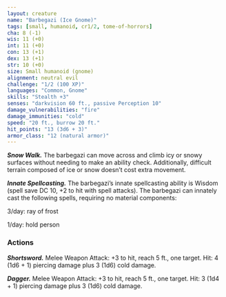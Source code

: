 ```yaml
---
layout: creature
name: "Barbegazi (Ice Gnome)"
tags: [small, humanoid, cr1/2, tome-of-horrors]
cha: 8 (-1)
wis: 11 (+0)
int: 11 (+0)
con: 13 (+1)
dex: 13 (+1)
str: 10 (+0)
size: Small humanoid (gnome)
alignment: neutral evil
challenge: "1/2 (100 XP)"
languages: "Common, Gnome"
skills: "Stealth +3"
senses: "darkvision 60 ft., passive Perception 10"
damage_vulnerabilities: "fire"
damage_immunities: "cold"
speed: "20 ft., burrow 20 ft."
hit_points: "13 (3d6 + 3)"
armor_class: "12 (natural armor)"
---
```


***Snow Walk.*** The barbegazi can move across and climb icy or snowy
surfaces without needing to make an ability check. Additionally, difficult
terrain composed of ice or snow doesn’t cost extra movement.

***Innate Spellcasting.*** The barbegazi’s innate spellcasting ability is
Wisdom (spell save DC 10, +2 to hit with spell attacks). The barbegazi
can innately cast the following spells, requiring no material components:

3/day: ray of frost

1/day: hold person

### Actions

***Shortsword.*** Melee Weapon Attack: +3 to hit, reach 5 ft., one target. Hit:
4 (1d6 + 1) piercing damage plus 3 (1d6) cold damage.

***Dagger.*** Melee Weapon Attack: +3 to hit, reach 5 ft., one target. Hit: 3
(1d4 + 1) piercing damage plus 3 (1d6) cold damage.
